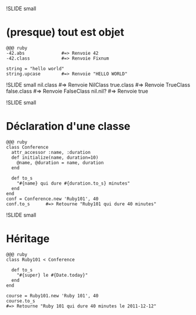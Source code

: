 !SLIDE small
# (presque) tout est objet

    @@@ ruby
    -42.abs              #=> Renvoie 42
    -42.class            #=> Renvoie Fixnum

    string = "hello world"
    string.upcase        #=> Renvoie "HELLO WORLD"

!SLIDE small
    nil.class            #=> Renvoie NilClass
    true.class           #=> Renvoie TrueClass
    false.class          #=> Renvoie FalseClass
    nil.nil?             #=> Renvoie true


!SLIDE small
# Déclaration d'une classe

    @@@ ruby
    class Conference
      attr_accessor :name, :duration
      def initialize(name, duration=10)
        @name, @duration = name, duration
      end

      def to_s
        "#{name} qui dure #{duration.to_s} minutes"
      end
    end
    conf = Conference.new 'Ruby101', 40
    conf.to_s      #=> Retourne "Ruby101 qui dure 40 minutes"

!SLIDE small
# Héritage

    @@@ ruby
    class Ruby101 < Conference

      def to_s
        "#{super} le #{Date.today}"
      end
    end

    course = Ruby101.new 'Ruby 101', 40
    course.to_s
    #=> Retourne "Ruby 101 qui dure 40 minutes le 2011-12-12"
